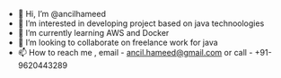 - 👋 Hi, I’m @ancilhameed
- 👀 I’m interested in developing project based on java technoologies
- 🌱 I’m currently learning AWS and Docker
- 💞️ I’m looking to collaborate on freelance work for java
- 📫 How to reach me , email - ancil.hameed@gmail.com or call - +91-9620443289

<!---
ancilhameed/ancilhameed is a ✨ special ✨ repository because its `README.md` (this file) appears on your GitHub profile.
You can click the Preview link to take a look at your changes.
--->
